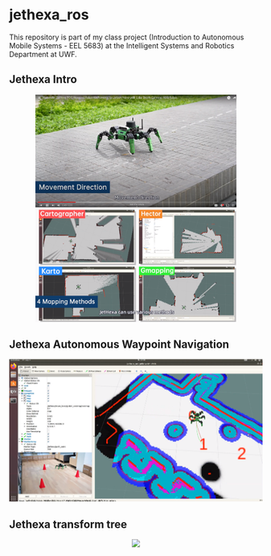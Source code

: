 # jethexa_ros
This repository is part of my class project (Introduction to Autonomous Mobile Systems - EEL 5683) at the Intelligent Systems and Robotics Department at UWF.

## Jethexa Intro
<p align="center">
<img src="media/image.png" width="400">
<img src="media/Image2.png" width="400">
</p>

## Jethexa Autonomous Waypoint Navigation
<p align="center">
<img src="media/image3.png" width="600">
</p>

## Jethexa transform tree
<p align="center">
<img src="media/image4.png" width="600">
</p>
